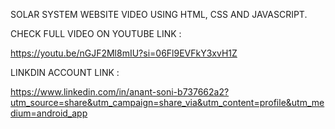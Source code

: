 SOLAR SYSTEM WEBSITE VIDEO USING HTML, CSS AND JAVASCRIPT.


CHECK FULL VIDEO ON YOUTUBE LINK : 

https://youtu.be/nGJF2Ml8mIU?si=06Fl9EVFkY3xvH1Z


LINKDIN ACCOUNT LINK : 

https://www.linkedin.com/in/anant-soni-b737662a2?utm_source=share&utm_campaign=share_via&utm_content=profile&utm_medium=android_app 
